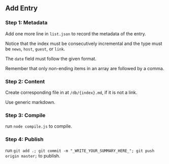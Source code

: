 ## Add Entry

### Step 1: Metadata

Add one more line in `list.json` to record the metadata of the entry.

Notice that the index must be consecutively incremental and the type must be `news`, `host`, `guest`, or `link`.

The `date` field must follow the given format.

Remember that only non-ending items in an array are followed by a comma.

### Step 2: Content

Create corresponding file in at `/db/{index}.md`, if it is not a link.

Use generic markdown.

### Step 3: Compile

run `node compile.js` to compile.

### Step 4: Publish

run `git add .; git commit -m "_WRITE_YOUR_SUMMARY_HERE_"; git push origin master;` to publish.
